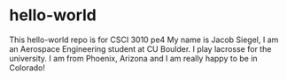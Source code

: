 # hello-world
This hello-world repo is for CSCI 3010 pe4
My name is Jacob Siegel, I am an Aerospace Engineering student at CU Boulder. I play lacrosse for the university. I am from Phoenix, Arizona and I am really happy to be in Colorado!
